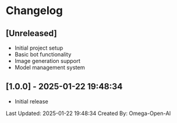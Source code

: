 # Changelog

## [Unreleased]
- Initial project setup
- Basic bot functionality
- Image generation support
- Model management system

## [1.0.0] - 2025-01-22 19:48:34
- Initial release

Last Updated: 2025-01-22 19:48:34
Created By: Omega-Open-AI